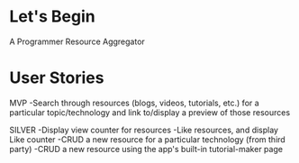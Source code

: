 # Let's Begin
A Programmer Resource Aggregator

# User Stories
MVP
-Search through resources (blogs, videos, tutorials, etc.) for a particular topic/technology and link to/display a preview of those resources

SILVER
-Display view counter for resources
-Like resources, and display Like counter 
-CRUD a new resource for a particular technology (from third party)
-CRUD a new resource using the app's built-in tutorial-maker page  
